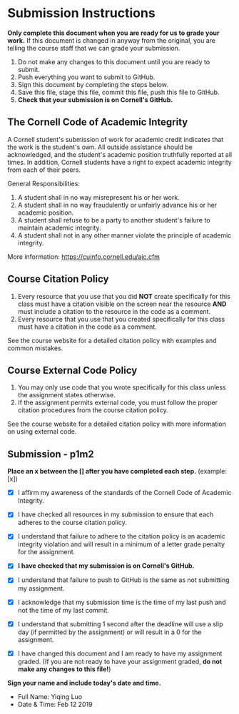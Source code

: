 # Submission Instructions

**Only complete this document when you are ready for us to grade your work.** If this document is changed in anyway from the original, you are telling the course staff that we can grade your submission.

1. Do not make any changes to this document until you are ready to submit.
2. Push everything you want to submit to GitHub.
3. Sign this document by completing the steps below.
4. Save this file, stage this file, commit this file, push this file to GitHub.
5. **Check that your submission is on Cornell's GitHub.**

## The Cornell Code of Academic Integrity

A Cornell student's submission of work for academic credit indicates that the work is the student's own. All outside assistance should be acknowledged, and the student's academic position truthfully reported at all times. In addition, Cornell students have a right to expect academic integrity from each of their peers.

General Responsibilities:
1. A student shall in no way misrepresent his or her work.
2. A student shall in no way fraudulently or unfairly advance his or her academic position.
3. A student shall refuse to be a party to another student's failure to maintain academic integrity.
4. A student shall not in any other manner violate the principle of academic integrity.

More information: <https://cuinfo.cornell.edu/aic.cfm>

## Course Citation Policy

1. Every resource that you use that you did **NOT** create specifically for this class must have a citation visible on the screen near the resource **AND** must include a citation to the resource in the code as a comment.
2. Every resource that you use that you created specifically for this class must have a citation in the code as a comment.

See the course website for a detailed citation policy with examples and common mistakes.

## Course External Code Policy

1. You may only use code that you wrote specifically for this class unless the assignment states otherwise.
2. If the assignment permits external code, you must follow the proper citation procedures from the course citation policy.

See the course website for a detailed citation policy with more information on using external code.

## Submission - p1m2

**Place an x between the [] after you have completed each step.** (example: [x])

- [x] I affirm my awareness of the standards of the Cornell Code of Academic Integrity.
- [x] I have checked all resources in my submission to ensure that each adheres to the course citation policy.
- [x] I understand that failure to adhere to the citation policy is an academic integrity violation and will result in a minimum of a letter grade penalty for the assignment.

- [x] **I have checked that my submission is on Cornell's GitHub.**
- [x] I understand that failure to push to GitHub is the same as not submitting my assignment.
- [x] I acknowledge that my submission time is the time of my last push and not the time of my last commit.
- [x] I understand that submitting 1 second after the deadline will use a slip day (if permitted by the assignment) or will result in a 0 for the assignment.

- [x] I have changed this document and I am ready to have my assignment graded. (If you are not ready to have your assignment graded, **do not make any changes to this file!**)

**Sign your name and include today's date and time.**

- Full Name: Yiqing Luo
- Date & Time: Feb 12 2019
